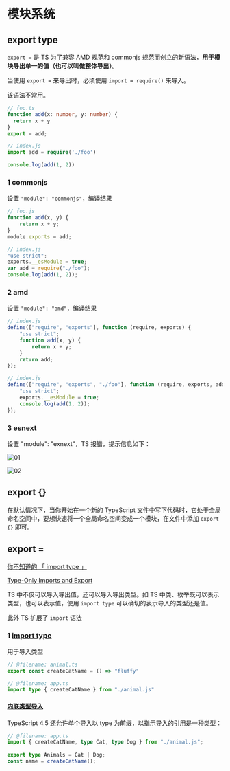 # 模块系统

## export type

`export =` 是 TS 为了兼容 AMD 规范和 commonjs 规范而创立的新语法，**用于模块导出单一的值（也可以叫做整体导出）**。

当使用 `export =` 来导出时，必须使用 `import = require()` 来导入。

该语法不常用。

```ts
// foo.ts
function add(x: number, y: number) {
  return x + y
}
export = add;
```

```ts
// index.js
import add = require('./foo')

console.log(add(1, 2))
```

### 1 commonjs

设置 `"module": "commonjs"`，编译结果

```js
// foo.js
function add(x, y) {
    return x + y;
}
module.exports = add;
```

```js
// index.js
"use strict";
exports.__esModule = true;
var add = require("./foo");
console.log(add(1, 2));
```

### 2 amd

设置 `"module": "amd"`，编译结果

```js
// index.js
define(["require", "exports"], function (require, exports) {
    "use strict";
    function add(x, y) {
        return x + y;
    }
    return add;
});
```

```js
// index.js
define(["require", "exports", "./foo"], function (require, exports, add) {
    "use strict";
    exports.__esModule = true;
    console.log(add(1, 2));
});
```

### 3 esnext

设置 "module": "exnext"，TS 报错，提示信息如下：

![01](https://image.newarea.site/20230530/01.png)

![02](https://image.newarea.site/20230530/02.png)

## export {}

在默认情况下，当你开始在一个新的 TypeScript 文件中写下代码时，它处于全局命名空间中，要想快速将一个全局命名空间变成一个模块，在文件中添加 `export {}` 即可。

## export =

[你不知道的 「 import type 」](https://segmentfault.com/a/1190000039800522?utm_source=tag-newest)

[Type-Only Imports and Export](https://www.typescriptlang.org/docs/handbook/release-notes/typescript-3-8.html#type-only-imports-and-export)

TS 中不仅可以导入导出值，还可以导入导出类型。如 TS 中类、枚举既可以表示类型，也可以表示值，使用 `import type` 可以确切的表示导入的类型还是值。

此外 TS 扩展了 `import` 语法

### 1 [import type](https://www.typescriptlang.org/docs/handbook/2/modules.html#import-type)

用于导入类型

```ts
// @filename: animal.ts
export const createCatName = () => "fluffy"

// @filename: app.ts
import type { createCatName } from "./animal.js"
```

#### [内联类型导入](https://www.typescriptlang.org/docs/handbook/2/modules.html#inline-type-imports)

TypeScript 4.5 还允许单个导入以 type 为前缀，以指示导入的引用是一种类型：

```ts
// @filename: app.ts
import { createCatName, type Cat, type Dog } from "./animal.js";
 
export type Animals = Cat | Dog;
const name = createCatName();
```
